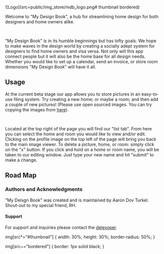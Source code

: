 ![Logo](src=public/img_store/mdb_logo.png# thumbnail bordered)

<p align"center">Welcome to "My Design Book", a hub for streamlining home design for both designers and home owners alike.</p>
<br>
<p align"center">"My Design Book" is in its humble beginnings but has lofty goals. We hope to make waves in the design world by creating a socially adept system for designers to find home owners and visa versa. Not only will this app connect people but it will also be the home base for all design needs. Whether you would like to set up a calendar, send an invoice, or store room dimensions "My Design Book" will have it all.</p>

## Usage


<p align"center">At the current beta stage our app allows you to store pictures in an easy-to-use filing system. Try creating a new home; or maybe a room; and then add a couple of new pictures! (Please use open sourced images. You can try copying the images from <a href="https://unsplash.com/">here</a>).</p>
<br>
<p align"center">Located at the top right of the page you will find our "list tab". From here you can select the home and room you would like to view and/or edit. Clicking on the profile image on the top left of the page will bring you back to the main image viewer. To delete a picture, home, or room: simply click on the "x" button. If you click and hold on a home or room name, you will be taken to our editing window. Just type your new name and hit "submit" to make a change.</p>

## Road Map

### Authors and Acknowledgments

"My Deisgn Book" was created and is maintained by Aaron Dov Turkel.
<br>
Shout-out to my special friend, RH.

#### Support

For support and inquiries please contact the [delevoper](mailto:"theholycoder@gmail.com").

img[src*="#thumbnail"] {
   width: 30%;
   height: 30%;
   border-radius: 50%;
}

img[src~="bordered"] {
   border: 1px solid black;
}
